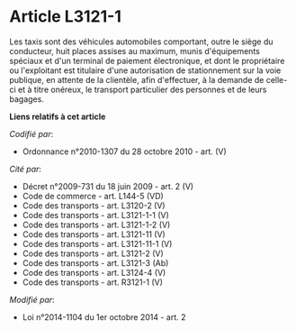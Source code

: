 # Article L3121-1

Les taxis sont des véhicules automobiles comportant, outre le siège du conducteur, huit places assises au maximum, munis
d'équipements spéciaux et d'un terminal de paiement électronique, et dont le propriétaire ou l'exploitant est titulaire d'une
autorisation de stationnement sur la voie publique, en attente de la clientèle, afin d'effectuer, à la demande de celle-ci et
à titre onéreux, le transport particulier des personnes et de leurs bagages.

**Liens relatifs à cet article**

_Codifié par_:

  - Ordonnance n°2010-1307 du 28 octobre 2010 - art. (V)

_Cité par_:

  - Décret n°2009-731 du 18 juin 2009 - art. 2 (V)
  - Code de commerce - art. L144-5 (VD)
  - Code des transports - art. L3120-2 (V)
  - Code des transports - art. L3121-1-1 (V)
  - Code des transports - art. L3121-1-2 (V)
  - Code des transports - art. L3121-11 (V)
  - Code des transports - art. L3121-11-1 (V)
  - Code des transports - art. L3121-2 (V)
  - Code des transports - art. L3121-3 (Ab)
  - Code des transports - art. L3124-4 (V)
  - Code des transports - art. R3121-1 (V)

_Modifié par_:

  - Loi n°2014-1104 du 1er octobre 2014 - art. 2
